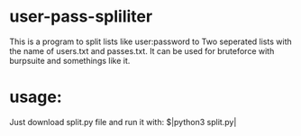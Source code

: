 # user-pass-spliliter

This is a program to split lists like user:password to
Two seperated lists with the name of users.txt and passes.txt.
It can be used for bruteforce with burpsuite and somethings like it.

# usage:

Just download split.py file and run it with: $|python3 split.py|
